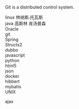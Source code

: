 Git is a distributed control system.

linux 林纳斯.托瓦斯  
java 高斯林 肯汤普森  
Oracle  
git  
Spring  
Structs2  
dubbo  
javascript  
python  
html5  
json  
docker  
hibbert  
mybatis  
UNIX  

ajax

